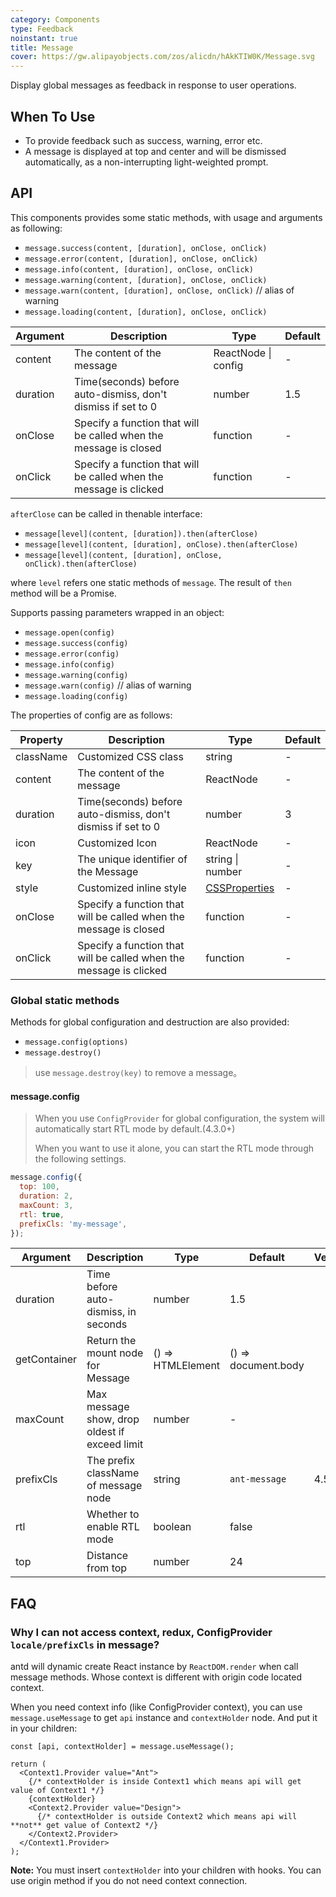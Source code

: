 ```yaml
---
category: Components
type: Feedback
noinstant: true
title: Message
cover: https://gw.alipayobjects.com/zos/alicdn/hAkKTIW0K/Message.svg
---
```


Display global messages as feedback in response to user operations.

## When To Use

- To provide feedback such as success, warning, error etc.
- A message is displayed at top and center and will be dismissed automatically, as a non-interrupting light-weighted prompt.

## API

This components provides some static methods, with usage and arguments as following:

- `message.success(content, [duration], onClose, onClick)`
- `message.error(content, [duration], onClose, onClick)`
- `message.info(content, [duration], onClose, onClick)`
- `message.warning(content, [duration], onClose, onClick)`
- `message.warn(content, [duration], onClose, onClick)` // alias of warning
- `message.loading(content, [duration], onClose, onClick)`

| Argument | Description | Type | Default |
| --- | --- | --- | --- |
| content | The content of the message | ReactNode \| config | - |
| duration | Time(seconds) before auto-dismiss, don't dismiss if set to 0 | number | 1.5 |
| onClose | Specify a function that will be called when the message is closed | function | - |
| onClick | Specify a function that will be called when the message is clicked | function | - |

`afterClose` can be called in thenable interface:

- `message[level](content, [duration]).then(afterClose)`
- `message[level](content, [duration], onClose).then(afterClose)`
- `message[level](content, [duration], onClose, onClick).then(afterClose)`

where `level` refers one static methods of `message`. The result of `then` method will be a Promise.

Supports passing parameters wrapped in an object:

- `message.open(config)`
- `message.success(config)`
- `message.error(config)`
- `message.info(config)`
- `message.warning(config)`
- `message.warn(config)` // alias of warning
- `message.loading(config)`

The properties of config are as follows:

| Property | Description | Type | Default |
| --- | --- | --- | --- |
| className | Customized CSS class | string | - |
| content | The content of the message | ReactNode | - |
| duration | Time(seconds) before auto-dismiss, don't dismiss if set to 0 | number | 3 |
| icon | Customized Icon | ReactNode | - |
| key | The unique identifier of the Message | string \| number | - |
| style | Customized inline style | [CSSProperties](https://github.com/DefinitelyTyped/DefinitelyTyped/blob/e434515761b36830c3e58a970abf5186f005adac/types/react/index.d.ts#L794) | - |
| onClose | Specify a function that will be called when the message is closed | function | - |
| onClick | Specify a function that will be called when the message is clicked | function | - |

### Global static methods

Methods for global configuration and destruction are also provided:

- `message.config(options)`
- `message.destroy()`

> use `message.destroy(key)` to remove a message。

#### message.config

> When you use `ConfigProvider` for global configuration, the system will automatically start RTL mode by default.(4.3.0+)
>
> When you want to use it alone, you can start the RTL mode through the following settings.

```js
message.config({
  top: 100,
  duration: 2,
  maxCount: 3,
  rtl: true,
  prefixCls: 'my-message',
});
```

| Argument | Description | Type | Default | Version |
| --- | --- | --- | --- | --- |
| duration | Time before auto-dismiss, in seconds | number | 1.5 |  |
| getContainer | Return the mount node for Message | () => HTMLElement | () => document.body |  |
| maxCount | Max message show, drop oldest if exceed limit | number | - |  |
| prefixCls | The prefix className of message node | string | `ant-message` | 4.5.0 |
| rtl | Whether to enable RTL mode | boolean | false |  |
| top | Distance from top | number | 24 |  |

## FAQ

### Why I can not access context, redux, ConfigProvider `locale/prefixCls` in message?

antd will dynamic create React instance by `ReactDOM.render` when call message methods. Whose context is different with origin code located context.

When you need context info (like ConfigProvider context), you can use `message.useMessage` to get `api` instance and `contextHolder` node. And put it in your children:

```tsx
const [api, contextHolder] = message.useMessage();

return (
  <Context1.Provider value="Ant">
    {/* contextHolder is inside Context1 which means api will get value of Context1 */}
    {contextHolder}
    <Context2.Provider value="Design">
      {/* contextHolder is outside Context2 which means api will **not** get value of Context2 */}
    </Context2.Provider>
  </Context1.Provider>
);
```

**Note:** You must insert `contextHolder` into your children with hooks. You can use origin method if you do not need context connection.
